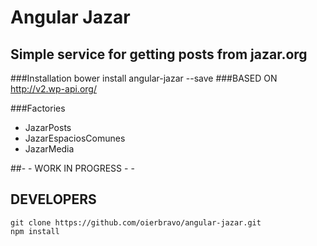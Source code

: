 # Angular Jazar
## Simple service for getting posts from jazar.org 
###Installation
	bower install angular-jazar --save
###BASED ON http://v2.wp-api.org/

###Factories
- JazarPosts
- JazarEspaciosComunes
- JazarMedia

##- - WORK IN PROGRESS - - 
## DEVELOPERS
	git clone https://github.com/oierbravo/angular-jazar.git
	npm install